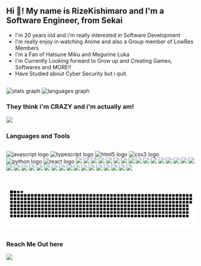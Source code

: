 <h2 align="left">Hi 👋! My name is RizeKishimaro and I'm a Software Engineer, from Sekai</h2>
<ul>
<li>I'm 20 years old and i'm really interested in Software Development</li>
<li>I'm really enjoy in watching Anime and also a Group member of LowRes Members</li>
<li>I'm a Fan of Hatsune Miku and Megurine Luka</li>
<li>I'm Currently Looking forward to Grow up and Creating Games, Softwares and MORE!!</li>
<li>Have Studied about Cyber Security but i quit.</li>
</ul>

##

###

<div class="stats">
  <img src="https://github-readme-stats.vercel.app/api?username=RizeKishimaro&hide_title=false&hide_rank=false&show_icons=true&include_all_commits=true&count_private=true&disable_animations=false&theme=dracula&locale=en&hide_border=false" alt="stats graph" width="50%" />
  <img src="https://github-readme-stats.vercel.app/api/top-langs?username=RizeKishimaro&locale=en&hide_title=false&layout=compact&card_width=400&langs_count=5&theme=dracula&hide_border=false" width="50%" alt="languages graph"  />
</div>

###

<div class="yandere">
<h3>They think i'm CRAZY and i'm actually am!</h3>
<img class="yandere" height="200" src="https://i.pinimg.com/originals/66/2f/32/662f328e8a6dc3d1292116f6b5391a66.gif"  />
</div>

###

<h3>Languages and Tools</h3>

##
<div class="middle-class">

  <img src="https://cdn.jsdelivr.net/gh/devicons/devicon/icons/javascript/javascript-original.svg" height="30" alt="javascript logo"  />
  <img src="https://cdn.jsdelivr.net/gh/devicons/devicon/icons/typescript/typescript-original.svg" height="30" alt="typescript logo"  />
  <img src="https://cdn.jsdelivr.net/gh/devicons/devicon/icons/html5/html5-original.svg" height="30" alt="html5 logo"  />
  <img src="https://cdn.jsdelivr.net/gh/devicons/devicon/icons/css3/css3-original.svg" height="30" alt="css3 logo"  />
  
  <img src="https://cdn.jsdelivr.net/gh/devicons/devicon/icons/python/python-original.svg" height="30" alt="python logo"  />
    <img src="https://cdn.jsdelivr.net/gh/devicons/devicon/icons/react/react-original.svg" height="30" alt="react logo"  />
   <img src="https://cdn.jsdelivr.net/gh/devicons/devicon@latest/icons/framermotion/framermotion-original-wordmark.svg" height="40" />
          
  <img src="https://cdn.jsdelivr.net/gh/devicons/devicon@latest/icons/nestjs/nestjs-original.svg" height="30"/>
  <img src="https://cdn.jsdelivr.net/gh/devicons/devicon@latest/icons/vitejs/vitejs-original.svg" height="30"/>
  <img src="https://cdn.jsdelivr.net/gh/devicons/devicon@latest/icons/ruby/ruby-original.svg"
            height="30" />
            
<img src="https://cdn.jsdelivr.net/gh/devicons/devicon@latest/icons/rust/rust-original.svg" height="30" />

<img src="https://cdn.jsdelivr.net/gh/devicons/devicon@latest/icons/docker/docker-original.svg" height="30"/>
<img src="https://cdn.jsdelivr.net/gh/devicons/devicon@latest/icons/nginx/nginx-original.svg" height="30" />

<img src="https://cdn.jsdelivr.net/gh/devicons/devicon@latest/icons/apache/apache-original.svg" height="30" />

<img src="https://cdn.jsdelivr.net/gh/devicons/devicon@latest/icons/linux/linux-original.svg" height="30" />

<img src="https://cdn.jsdelivr.net/gh/devicons/devicon@latest/icons/bash/bash-original.svg" height="30" />

<img src="https://cdn.jsdelivr.net/gh/devicons/devicon@latest/icons/anaconda/anaconda-original.svg" height="30" />

<img src="https://cdn.jsdelivr.net/gh/devicons/devicon@latest/icons/bun/bun-original.svg" height="30" />

<img src="https://cdn.jsdelivr.net/gh/devicons/devicon@latest/icons/mysql/mysql-original.svg" height="30" />

<img src="https://cdn.jsdelivr.net/gh/devicons/devicon@latest/icons/mariadb/mariadb-original.svg" height="30"/>

<img src="https://cdn.jsdelivr.net/gh/devicons/devicon@latest/icons/mongodb/mongodb-original.svg" height="30" />
<img src="https://cdn.jsdelivr.net/gh/devicons/devicon@latest/icons/godot/godot-original.svg" height="30"/>

<img src="https://cdn.jsdelivr.net/gh/devicons/devicon@latest/icons/materialui/materialui-original.svg" height="30" />
<img src="https://cdn.jsdelivr.net/gh/devicons/devicon@latest/icons/npm/npm-original-wordmark.svg" height="30"/>

<img src="https://cdn.jsdelivr.net/gh/devicons/devicon@latest/icons/renpy/renpy-original.svg" height="30" />

<img src="https://cdn.jsdelivr.net/gh/devicons/devicon@latest/icons/github/github-original.svg" height="30"/>


<img src="https://cdn.jsdelivr.net/gh/devicons/devicon@latest/icons/git/git-original.svg" height="30"/>
          
  
<img src="https://cdn.jsdelivr.net/gh/devicons/devicon@latest/icons/express/express-original.svg" height="30"/>
          
<img src="https://cdn.jsdelivr.net/gh/devicons/devicon@latest/icons/gitlab/gitlab-original.svg" height="30" />

<img src="https://cdn.jsdelivr.net/gh/devicons/devicon@latest/icons/axios/axios-plain.svg" height="30"/>
<img src="https://cdn.jsdelivr.net/gh/devicons/devicon@latest/icons/php/php-original.svg" height="30"/>
<img src="https://cdn.jsdelivr.net/gh/devicons/devicon@latest/icons/composer/composer-original.svg" height="30"/>

<img src="https://cdn.jsdelivr.net/gh/devicons/devicon@latest/icons/bootstrap/bootstrap-original.svg" height="30"/>

<img src="https://cdn.jsdelivr.net/gh/devicons/devicon@latest/icons/handlebars/handlebars-original.svg" height="30"/>
<img src="https://cdn.jsdelivr.net/gh/devicons/devicon@latest/icons/jest/jest-plain.svg" height="30"/>

<img src="https://cdn.jsdelivr.net/gh/devicons/devicon@latest/icons/laravel/laravel-original-wordmark.svg" height="30"/>

<img src="https://cdn.jsdelivr.net/gh/devicons/devicon@latest/icons/rxjs/rxjs-original.svg" height="30"/>

<img src="https://cdn.jsdelivr.net/gh/devicons/devicon@latest/icons/tailwindcss/tailwindcss-original-wordmark.svg" height="30" />

<img src="https://cdn.jsdelivr.net/gh/devicons/devicon@latest/icons/yaml/yaml-original.svg" height="30"/>
          
          
          
                    
          
          
                              
                  
          
          
          
          
          
          
          
          
          
</div>

###


###

<br clear="both">

<img src="https://raw.githubusercontent.com/RizeKishimaro/RizeKishimaro/0beb461f38eede16b2752b0c4d3e2cd55e566cc9/image.svg" alt="Snake animation" />

##

<h3>Reach Me Out here</h3>

<a href="https://github.com/RizeKamishiro66">
<img src="https://cdn.jsdelivr.net/gh/devicons/devicon@latest/icons/facebook/facebook-original.svg" height="50"/>
</a>    


